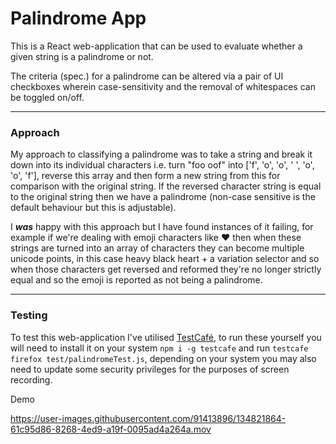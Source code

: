 # Palindrome App

This is a React web-application that can be used to evaluate whether a given string is a palindrome or not.

The criteria (spec.) for a palindrome can be altered via a pair of UI checkboxes wherein case-sensitivity and the 
removal of whitespaces can be toggled on/off.

---

### Approach

My approach to classifying a palindrome was to take a string and break it down into its individual characters i.e.
turn "foo oof" into ['f', 'o', 'o', ' ', 'o', 'o', 'f'], reverse this array and then form a new string from this for 
comparison with the original string. If the reversed character string is equal to the original string then we have a 
palindrome (non-case sensitive is the default behaviour but this is adjustable).

I **_was_** happy with this approach but I have found instances of it failing, for example if we're dealing with emoji 
characters like ❤️ then when these strings are turned into an array of characters they can become multiple unicode 
points, in this case heavy black heart + a variation selector and so when those characters get reversed and reformed
they're no longer strictly equal and so the emoji is reported as not being a palindrome.

---

### Testing

To test this web-application I've utilised [TestCafé](https://testcafe.io/), to run these yourself you will need to install it on your
system `npm i -g testcafe` and run `testcafe firefox test/palindromeTest.js`, depending on your system you may also 
need to update some security privileges for the purposes of screen recording.

Demo

https://user-images.githubusercontent.com/91413896/134821864-61c95d86-8268-4ed9-a19f-0095ad4a264a.mov

